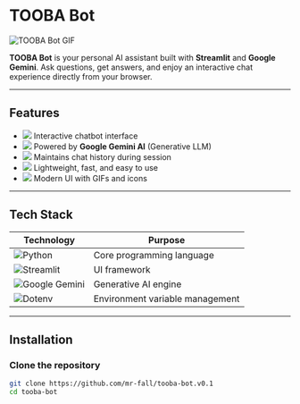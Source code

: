 # TOOBA Bot

![TOOBA Bot GIF](https://media.giphy.com/media/MzJomB2lqeMYE/giphy.gif)

**TOOBA Bot** is your personal AI assistant built with **Streamlit** and **Google Gemini**. Ask questions, get answers, and enjoy an interactive chat experience directly from your browser.

---

## Features
- <img src="https://img.icons8.com/ios-filled/20/ffffff/speech-bubble.png"/> Interactive chatbot interface
- <img src="https://img.icons8.com/ios-filled/20/ffffff/artificial-intelligence.png"/> Powered by **Google Gemini AI** (Generative LLM)
- <img src="https://img.icons8.com/ios-filled/24/ffffff/scroll.png"/> Maintains chat history during session
- <img src="https://img.icons8.com/ios-filled/20/ffffff/lightning-bolt.png"/> Lightweight, fast, and easy to use
- <img src="https://img.icons8.com/ios-filled/20/ffffff/design.png"/> Modern UI with GIFs and icons

---

## Tech Stack
| Technology | Purpose |
|------------|---------|
| ![Python](https://img.shields.io/badge/-Python-3776AB?style=flat&logo=python&logoColor=white) | Core programming language |
| ![Streamlit](https://img.shields.io/badge/-Streamlit-FE4C2C?style=flat&logo=streamlit&logoColor=white) | UI framework |
| ![Google Gemini](https://img.shields.io/badge/-Google%20Gemini-4285F4?style=flat&logo=google&logoColor=white) | Generative AI engine |
| ![Dotenv](https://img.shields.io/badge/-Dotenv-000000?style=flat&logoColor=white) | Environment variable management |

---

## Installation

### Clone the repository
```bash
git clone https://github.com/mr-fall/tooba-bot.v0.1
cd tooba-bot
